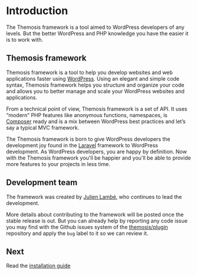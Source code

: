 Introduction
============

The Themosis framework is a tool aimed to WordPress developers of any levels. But the better WordPress and PHP knowledge you have the easier it is to work with.

Themosis framework
------------------

Themosis framework is a tool to help you develop websites and web applications faster using [WordPress](http://wordpress.org). Using an elegant and simple code syntax, Themosis framework helps you structure and organize your code and allows you to better manage and scale your WordPress websites and applications.

From a technical point of view, Themosis framework is a set of API. It uses “modern” PHP features like anonymous functions, namespaces, is [Composer](https://getcomposer.org/) ready and is a mix between WordPress best practices and let’s say a typical MVC framework.

The Themosis framework is born to give WordPress developers the development joy found in the [Laravel](http://laravel.com/) framework to WordPress development. As WordPress developers, you are happy by definition. Now with the Themosis framework you'll be happier and you'll be able to provide more features to your projects in less time.

Development team
----------------
The framework was created by [Julien Lambé](http://www.themosis.com/), who continues to lead the development.

More details about contributing to the framework will be posted once the stable release is out. But you can already help by reporting any code issue you may find with the Github issues system of the [themosis/plugin](https://github.com/themosis/plugin/issues) repository and apply the `bug` label to it so we can review it.

Next
----
Read the [installation guide](https://github.com/themosis/documentation/blob/master/installation.md)